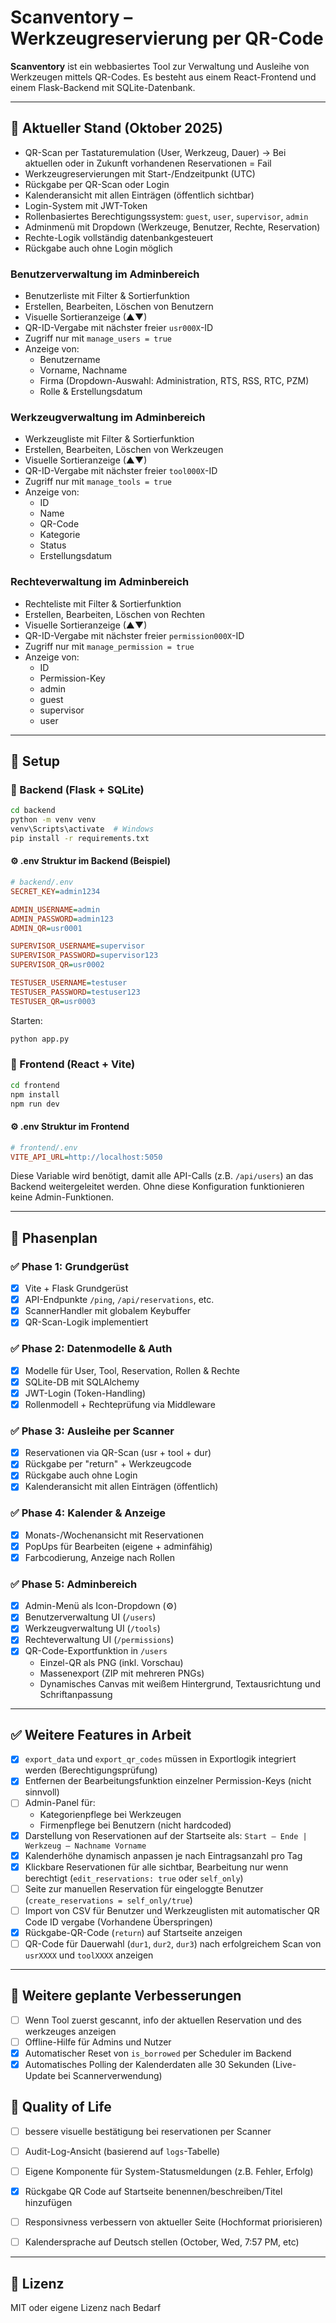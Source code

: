 # Scanventory – Werkzeugreservierung per QR-Code

**Scanventory** ist ein webbasiertes Tool zur Verwaltung und Ausleihe von Werkzeugen mittels QR-Codes. Es besteht aus einem React-Frontend und einem Flask-Backend mit SQLite-Datenbank.

---

## 📆 Aktueller Stand (Oktober 2025)

- QR-Scan per Tastaturemulation (User, Werkzeug, Dauer) -> Bei aktuellen oder in Zukunft vorhandenen Reservationen = Fail
- Werkzeugreservierungen mit Start-/Endzeitpunkt (UTC)
- Rückgabe per QR-Scan oder Login
- Kalenderansicht mit allen Einträgen (öffentlich sichtbar)
- Login-System mit JWT-Token
- Rollenbasiertes Berechtigungssystem: `guest`, `user`, `supervisor`, `admin`
- Adminmenü mit Dropdown (Werkzeuge, Benutzer, Rechte, Reservation)
- Rechte-Logik vollständig datenbankgesteuert
- Rückgabe auch ohne Login möglich

### **Benutzerverwaltung im Adminbereich**

- Benutzerliste mit Filter & Sortierfunktion
- Erstellen, Bearbeiten, Löschen von Benutzern
- Visuelle Sortieranzeige (▲▼)
- QR-ID-Vergabe mit nächster freier `usr000X`-ID
- Zugriff nur mit `manage_users = true`
- Anzeige von:
  - Benutzername
  - Vorname, Nachname
  - Firma (Dropdown-Auswahl: Administration, RTS, RSS, RTC, PZM)
  - Rolle & Erstellungsdatum

### **Werkzeugverwaltung im Adminbereich**

- Werkzeugliste mit Filter & Sortierfunktion
- Erstellen, Bearbeiten, Löschen von Werkzeugen
- Visuelle Sortieranzeige (▲▼)
- QR-ID-Vergabe mit nächster freier `tool000X`-ID
- Zugriff nur mit `manage_tools = true`
- Anzeige von:
  - ID
  - Name
  - QR-Code
  - Kategorie
  - Status
  - Erstellungsdatum

### **Rechteverwaltung im Adminbereich**

- Rechteliste mit Filter & Sortierfunktion
- Erstellen, Bearbeiten, Löschen von Rechten
- Visuelle Sortieranzeige (▲▼)
- QR-ID-Vergabe mit nächster freier `permission000X`-ID
- Zugriff nur mit `manage_permission = true`
- Anzeige von:
  - ID
  - Permission-Key
  - admin
  - guest
  - supervisor
  - user

---

## 🔧 Setup

### 🔹 Backend (Flask + SQLite)

```bash
cd backend
python -m venv venv
venv\Scripts\activate  # Windows
pip install -r requirements.txt
```

#### ⚙️ .env Struktur im Backend (Beispiel)

```ini
# backend/.env
SECRET_KEY=admin1234

ADMIN_USERNAME=admin
ADMIN_PASSWORD=admin123
ADMIN_QR=usr0001

SUPERVISOR_USERNAME=supervisor
SUPERVISOR_PASSWORD=supervisor123
SUPERVISOR_QR=usr0002

TESTUSER_USERNAME=testuser
TESTUSER_PASSWORD=testuser123
TESTUSER_QR=usr0003
```

Starten:

```bash
python app.py
```

### 🔹 Frontend (React + Vite)

```bash
cd frontend
npm install
npm run dev
```

#### ⚙️ .env Struktur im Frontend

```ini
# frontend/.env
VITE_API_URL=http://localhost:5050
```

Diese Variable wird benötigt, damit alle API-Calls (z.B. `/api/users`) an das Backend weitergeleitet werden. Ohne diese Konfiguration funktionieren keine Admin-Funktionen.

---

## 🚧 Phasenplan

### ✅ Phase 1: Grundgerüst

- [x] Vite + Flask Grundgerüst
- [x] API-Endpunkte `/ping`, `/api/reservations`, etc.
- [x] ScannerHandler mit globalem Keybuffer
- [x] QR-Scan-Logik implementiert

### ✅ Phase 2: Datenmodelle & Auth

- [x] Modelle für User, Tool, Reservation, Rollen & Rechte
- [x] SQLite-DB mit SQLAlchemy
- [x] JWT-Login (Token-Handling)
- [x] Rollenmodell + Rechteprüfung via Middleware

### ✅ Phase 3: Ausleihe per Scanner

- [x] Reservationen via QR-Scan (usr + tool + dur)
- [x] Rückgabe per "return" + Werkzeugcode
- [x] Rückgabe auch ohne Login
- [x] Kalenderansicht mit allen Einträgen (öffentlich)

### ✅ Phase 4: Kalender & Anzeige

- [x] Monats-/Wochenansicht mit Reservationen
- [x] PopUps für Bearbeiten (eigene + adminfähig)
- [x] Farbcodierung, Anzeige nach Rollen

### ✅ Phase 5: Adminbereich

- [x] Admin-Menü als Icon-Dropdown (⚙️)
- [x] Benutzerverwaltung UI (`/users`)
- [x] Werkzeugverwaltung UI (`/tools`)
- [x] Rechteverwaltung UI (`/permissions`)
- [x] QR-Code-Exportfunktion in `/users`
  - Einzel-QR als PNG (inkl. Vorschau)
  - Massenexport (ZIP mit mehreren PNGs)
  - Dynamisches Canvas mit weißem Hintergrund, Textausrichtung und Schriftanpassung

---

## ✅ Weitere Features in Arbeit

- [X] `export_data` und `export_qr_codes` müssen in Exportlogik integriert werden (Berechtigungsprüfung)
- [X] Entfernen der Bearbeitungsfunktion einzelner Permission-Keys (nicht sinnvoll)
- [ ] Admin-Panel für:
  - Kategorienpflege bei Werkzeugen
  - Firmenpflege bei Benutzern (nicht hardcoded)
- [x] Darstellung von Reservationen auf der Startseite als: `Start – Ende | Werkzeug – Nachname Vorname`
- [x] Kalenderhöhe dynamisch anpassen je nach Eintragsanzahl pro Tag
- [x] Klickbare Reservationen für alle sichtbar, Bearbeitung nur wenn berechtigt (`edit_reservations: true` oder `self_only`)
- [ ] Seite zur manuellen Reservation für eingeloggte Benutzer (`create_reservations = self_only/true`)
- [ ] Import von CSV für Benutzer und Werkzeuglisten mit automatischer QR Code ID vergabe (Vorhandene Überspringen)
- [x] Rückgabe-QR-Code (`return`) auf Startseite anzeigen
- [ ] QR-Code für Dauerwahl (`dur1`, `dur2`, `dur3`) nach erfolgreichem Scan von `usrXXXX` und `toolXXXX` anzeigen

---

## 🧠 Weitere geplante Verbesserungen

- [ ] Wenn Tool zuerst gescannt, info der aktuellen Reservation und des werkzeuges anzeigen
- [ ] Offline-Hilfe für Admins und Nutzer
- [x] Automatischer Reset von `is_borrowed` per Scheduler im Backend
- [x] Automatisches Polling der Kalenderdaten alle 30 Sekunden (Live-Update bei Scannerverwendung)

## 🧠 Quality of Life

- [ ] bessere visuelle bestätigung bei reservationen per Scanner
- [ ] Audit-Log-Ansicht (basierend auf `logs`-Tabelle)
- [ ] Eigene Komponente für System-Statusmeldungen (z.B. Fehler, Erfolg)
- [x] Rückgabe QR Code auf Startseite benennen/beschreiben/Titel hinzufügen
- [ ] Responsivness verbessern von aktueller Seite (Hochformat priorisieren)
- [ ] Kalendersprache auf Deutsch stellen (October, Wed, 7:57 PM, etc)


---

## 📄 Lizenz

MIT oder eigene Lizenz nach Bedarf
